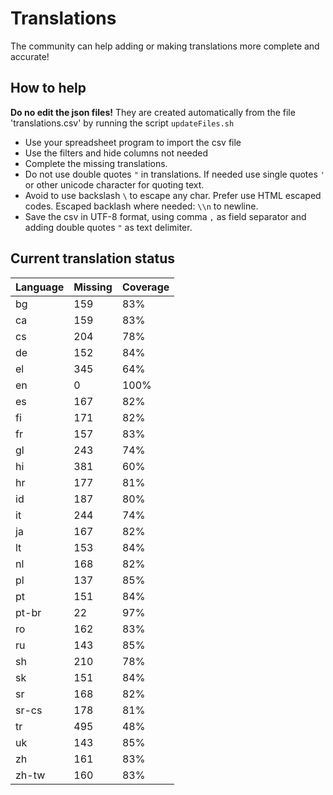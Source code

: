 # Translations
The community can help adding or making translations more complete and accurate!

## How to help
**Do no edit the json files!** They are created automatically from the file 'translations.csv' by running the script `updateFiles.sh`
* Use your spreadsheet program to import the csv file
* Use the filters and hide columns not needed
* Complete the missing translations.
* Do not use double quotes `"` in translations. If needed use single quotes `'` or other unicode character for quoting text.
* Avoid to use backslash `\` to escape any char. Prefer use HTML escaped codes. Escaped backlash where needed: `\\n` to newline. 
* Save the csv in UTF-8 format, using comma `,` as field separator and adding double quotes `"` as text delimiter.

## Current translation status

| Language | Missing | Coverage
| - | - | -
| bg | 159 | 83%
| ca | 159 | 83%
| cs | 204 | 78%
| de | 152 | 84%
| el | 345 | 64%
| en | 0 | 100%
| es | 167 | 82%
| fi | 171 | 82%
| fr | 157 | 83%
| gl | 243 | 74%
| hi | 381 | 60%
| hr | 177 | 81%
| id | 187 | 80%
| it | 244 | 74%
| ja | 167 | 82%
| lt | 153 | 84%
| nl | 168 | 82%
| pl | 137 | 85%
| pt | 151 | 84%
| pt-br | 22 | 97%
| ro | 162 | 83%
| ru | 143 | 85%
| sh | 210 | 78%
| sk | 151 | 84%
| sr | 168 | 82%
| sr-cs | 178 | 81%
| tr | 495 | 48%
| uk | 143 | 85%
| zh | 161 | 83%
| zh-tw | 160 | 83%
